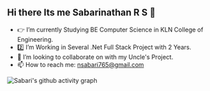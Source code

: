 ## Hi there Its me Sabarinathan R S 👋

- 👉 I’m currently Studying BE Computer Science in KLN College of Engineering.
- 2️⃣ I’m Working in Several .Net Full Stack Project with 2 Years.
- 👯 I’m looking to collaborate on with my Uncle's Project.
- 📫 How to reach me: [nsabari765@gmail.com](mailto:nsabari765@gmail.com)

![Sabari's github activity graph](https://github-readme-activity-graph.vercel.app/graph?username=nsabari765&bg_color=f5f5f5&color=3c2ac6&line=31c47f&point=342f41&area=true&hide_border=true)

